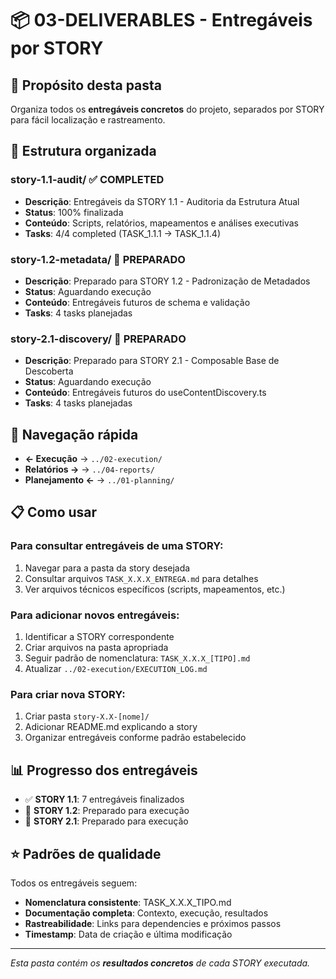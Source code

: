 # 📦 **03-DELIVERABLES** - Entregáveis por STORY

## 🎯 **Propósito desta pasta**
Organiza todos os **entregáveis concretos** do projeto, separados por STORY para fácil localização e rastreamento.

## 📁 **Estrutura organizada**

### **story-1.1-audit/** ✅ COMPLETED
- **Descrição**: Entregáveis da STORY 1.1 - Auditoria da Estrutura Atual
- **Status**: 100% finalizada
- **Conteúdo**: Scripts, relatórios, mapeamentos e análises executivas
- **Tasks**: 4/4 completed (TASK_1.1.1 → TASK_1.1.4)

### **story-1.2-metadata/** 🔄 PREPARADO
- **Descrição**: Preparado para STORY 1.2 - Padronização de Metadados
- **Status**: Aguardando execução
- **Conteúdo**: Entregáveis futuros de schema e validação
- **Tasks**: 4 tasks planejadas

### **story-2.1-discovery/** 🔄 PREPARADO
- **Descrição**: Preparado para STORY 2.1 - Composable Base de Descoberta
- **Status**: Aguardando execução
- **Conteúdo**: Entregáveis futuros do useContentDiscovery.ts
- **Tasks**: 4 tasks planejadas

## 🔗 **Navegação rápida**

- **← Execução** → `../02-execution/`
- **Relatórios →** → `../04-reports/`
- **Planejamento ←** → `../01-planning/`

## 📋 **Como usar**

### **Para consultar entregáveis de uma STORY:**
1. Navegar para a pasta da story desejada
2. Consultar arquivos `TASK_X.X.X_ENTREGA.md` para detalhes
3. Ver arquivos técnicos específicos (scripts, mapeamentos, etc.)

### **Para adicionar novos entregáveis:**
1. Identificar a STORY correspondente
2. Criar arquivos na pasta apropriada
3. Seguir padrão de nomenclatura: `TASK_X.X.X_[TIPO].md`
4. Atualizar `../02-execution/EXECUTION_LOG.md`

### **Para criar nova STORY:**
1. Criar pasta `story-X.X-[nome]/`
2. Adicionar README.md explicando a story
3. Organizar entregáveis conforme padrão estabelecido

## 📊 **Progresso dos entregáveis**

- ✅ **STORY 1.1**: 7 entregáveis finalizados
- 🔄 **STORY 1.2**: Preparado para execução
- 🔄 **STORY 2.1**: Preparado para execução

## ⭐ **Padrões de qualidade**

Todos os entregáveis seguem:
- **Nomenclatura consistente**: TASK_X.X.X_TIPO.md
- **Documentação completa**: Contexto, execução, resultados
- **Rastreabilidade**: Links para dependencies e próximos passos
- **Timestamp**: Data de criação e última modificação

---
*Esta pasta contém os **resultados concretos** de cada STORY executada.*